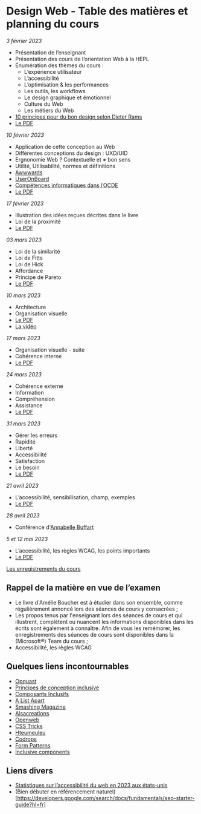 # Design Web - Table des matières et planning du cours

*3 février 2023*

- Présentation de l’enseignant
- Présentation des cours de l’orientation Web à la HEPL
- Énumération des thèmes du cours :
	- L’expérience utilisateur
	- L’accessibilité
	- L’optimisation & les performances
	- Les outils, les workflows
	- Le design graphique et émotionnel
	- Culture du Web
	- Les métiers du Web
- [10 principes pour du bon design selon Dieter Rams](https://fr.wikipedia.org/wiki/Dieter_Rams)
- [Le PDF](pdfs/01.pdf)

*10 février 2023*

- Application de cette conception au Web
- Différentes conceptions du design : UXD/UID
- Ergnonomie Web ? Contextuelle et ≠ bon sens
- Utilité, Utilisabilité, normes et définitions
- [Awwwards](https://www.awwwards.com)
- [UserOnBoard](https://www.useronboard.com)
- [Compétences informatiques dans l’OCDE](https://www.nngroup.com/articles/computer-skill-levels/)
- [Le PDF](pdfs/02.pdf)

*17 février 2023*

- Illustration des idées reçues décrites dans le livre
- Loi de la proximité
- [Le PDF](pdfs/03.pdf)

*03 mars 2023*

- Loi de la similarité
- Loi de Fitts
- Loi de Hick
- Affordance
- Principe de Pareto
- [Le PDF](pdfs/04.pdf)

*10 mars 2023*

- Architecture
- Organisation visuelle
- [Le PDF](https://raw.githubusercontent.com/tecg-dwt/dwt-tdm/1b041816165a8d60a5447d4f809ccd151386a1fc/pdfs/2022/05.pdf)
- [La vidéo](https://www.youtube.com/watch?v=ydgRBa-LByc)

*17 mars 2023*

- Organisation visuelle - suite
- Cohérence interne
- [Le PDF](pdfs/06.pdf)

*24 mars 2023*

- Cohérence externe
- Information
- Compréhension
- Assistance
- [Le PDF](pdfs/07.pdf)

*31 mars 2023*

- Gérer les erreurs
- Rapidité
- Liberté
- Accessibilité
- Satisfaction
- Le besoin
- [Le PDF](pdfs/08.pdf)

*21 avril 2023*

- L’accessibilité, sensibilisation, champ, exemples
- [Le PDF](pdfs/10.pdf)

*28 avril 2023*

- Conférence d'[Annabelle Buffart](https://www.linkedin.com/in/annabuffart/)

*5 et 12 mai 2023*

- L’accessibilité, les règles WCAG, les points importants
- [Le PDF](pdfs/11.pdf)

[Les enregistrements du cours](https://www.youtube.com/playlist?list=PLg9HTCEtaWMjiL3kQu9JMWJaJL-JdY_S8)

## Rappel de la matière en vue de l’examen

- Le livre d'Amélie Boucher est à étudier dans son ensemble, comme régulièrement annoncé lors des séances de cours y consacrées ;
- Les propos tenus par l'enseignant lors des séances de cours et qui illustrent, complètent ou nuancent les informations disponibles dans les écrits sont également à connaître. Afin de vous les remémorer, les enregistrements des séances de cours sont disponibles dans la (Microsoft®) Team du cours ;
- Accessibilité, les règles WCAG

## Quelques liens incontournables
- [Opquast](https://checklists.opquast.com/fr/assurance-qualite-web/)
- [Principes de conception inclusive](https://inclusivedesignprinciples.org/fr/)
- [Composants Inclusifs](https://inclusive-components.design/)
- [A List Apart](http://www.alistapart.com)
- [Smashing Magazine](http://www.smashingmagazine.com)
- [Alsacreations](http://www.alsacreations.com)
- [Openweb](http://openweb.eu.org)
- [CSS Tricks](http://www.css-tricks.com)
- [Hteumeuleu](http://www.hteumeuleu.fr)
- [Codrops](http://tympanus.net/codrops/)
- [Form Patterns](https://formdesignpatterns.com/)
- [Inclusive components](https://inclusive-components.design/)

## Liens divers
- [Statistiques sur l’accessibilité du web en 2023 aux états-unis](https://ddiy.co/web-accessibility-statistics/)
- (Bien débuter en référencement naturel)[https://developers.google.com/search/docs/fundamentals/seo-starter-guide?hl=fr]

